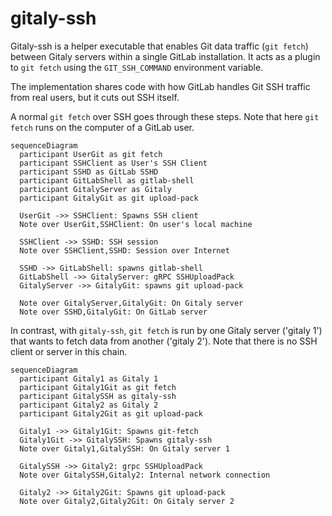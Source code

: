 # gitaly-ssh

Gitaly-ssh is a helper executable that enables Git data traffic
(`git fetch`) between Gitaly servers within a single GitLab
installation. It acts as a plugin to `git fetch` using the
`GIT_SSH_COMMAND` environment variable.

The implementation shares code with how GitLab handles Git SSH traffic
from real users, but it cuts out SSH itself.

A normal `git fetch` over SSH goes through these steps. Note that here
`git fetch` runs on the computer of a GitLab user.

```mermaid
sequenceDiagram
  participant UserGit as git fetch
  participant SSHClient as User's SSH Client
  participant SSHD as GitLab SSHD
  participant GitLabShell as gitlab-shell
  participant GitalyServer as Gitaly
  participant GitalyGit as git upload-pack

  UserGit ->> SSHClient: Spawns SSH client
  Note over UserGit,SSHClient: On user's local machine

  SSHClient ->> SSHD: SSH session
  Note over SSHClient,SSHD: Session over Internet

  SSHD ->> GitLabShell: spawns gitlab-shell
  GitLabShell ->> GitalyServer: gRPC SSHUploadPack
  GitalyServer ->> GitalyGit: spawns git upload-pack

  Note over GitalyServer,GitalyGit: On Gitaly server
  Note over SSHD,GitalyGit: On GitLab server
```

In contrast, with `gitaly-ssh`, `git fetch` is run by one Gitaly server
('gitaly 1') that wants to fetch data from another ('gitaly 2'). Note
that there is no SSH client or server in this chain.

```mermaid
sequenceDiagram
  participant Gitaly1 as Gitaly 1
  participant Gitaly1Git as git fetch
  participant GitalySSH as gitaly-ssh
  participant Gitaly2 as Gitaly 2
  participant Gitaly2Git as git upload-pack

  Gitaly1 ->> Gitaly1Git: Spawns git-fetch
  Gitaly1Git ->> GitalySSH: Spawns gitaly-ssh
  Note over Gitaly1,GitalySSH: On Gitaly server 1

  GitalySSH ->> Gitaly2: grpc SSHUploadPack
  Note over GitalySSH,Gitaly2: Internal network connection

  Gitaly2 ->> Gitaly2Git: Spawns git upload-pack
  Note over Gitaly2,Gitaly2Git: On Gitaly server 2
```